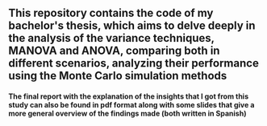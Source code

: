## This repository contains the code of my bachelor's thesis, which aims to delve deeply in the analysis of the variance techniques, MANOVA and ANOVA, comparing both in different scenarios, analyzing their performance using the Monte Carlo simulation methods

#### The final report with the explanation of the insights that I got from this study can also be found in pdf format along with some slides that give a more general overview of the findings made (both written in Spanish)
